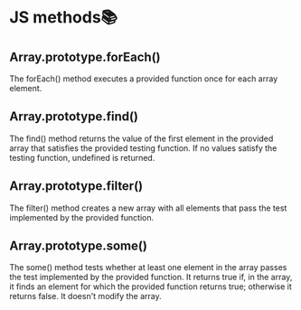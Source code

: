 # JS methods📚

## Array.prototype.forEach()  
The forEach() method executes a provided function once for each array element.

## Array.prototype.find()
The find() method returns the value of the first element in the provided array that satisfies the provided testing function. If no values satisfy the testing function, undefined is returned.

## Array.prototype.filter()  
The filter() method creates a new array with all elements that pass the test implemented by the provided function.

## Array.prototype.some()  
The some() method tests whether at least one element in the array passes the test implemented by the provided function. 
It returns true if, in the array, it finds an element for which the provided function returns true; otherwise it returns false. It doesn't modify the array.
